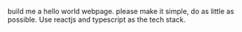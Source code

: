 build me a hello world webpage. please make it simple, do as little as possible. Use reactjs and typescript as the tech stack.